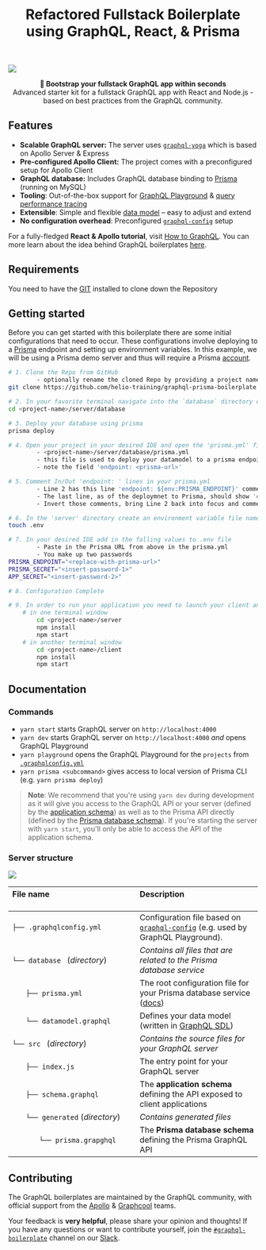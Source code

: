 <h1 align="center">Refactored Fullstack Boilerplate using GraphQL, React, & Prisma</h1>
<br />

![](https://imgur.com/ousyQaC.png)

<div align="center"><strong>🚀 Bootstrap your fullstack GraphQL app within seconds</strong></div>
<div align="center">Advanced starter kit for a fullstack GraphQL app with React and Node.js - based on best practices from the GraphQL community.</div>

## Features

- **Scalable GraphQL server:** The server uses [`graphql-yoga`](https://github.com/prisma/graphql-yoga) which is based on Apollo Server & Express
- **Pre-configured Apollo Client:** The project comes with a preconfigured setup for Apollo Client
- **GraphQL database:** Includes GraphQL database binding to [Prisma](https://www.prismagraphql.com) (running on MySQL)
- **Tooling**: Out-of-the-box support for [GraphQL Playground](https://github.com/prisma/graphql-playground) & [query performance tracing](https://github.com/apollographql/apollo-tracing)
- **Extensible**: Simple and flexible [data model](./database/datamodel.graphql) – easy to adjust and extend
- **No configuration overhead**: Preconfigured [`graphql-config`](https://github.com/prisma/graphql-config) setup

For a fully-fledged **React & Apollo tutorial**, visit [How to GraphQL](https://www.howtographql.com/react-apollo/0-introduction/). You can more learn about the idea behind GraphQL boilerplates [here](https://blog.graph.cool/graphql-boilerplates-graphql-create-how-to-setup-a-graphql-project-6428be2f3a5).

## Requirements

You need to have the [GIT](https://gist.github.com/derhuerst/1b15ff4652a867391f03) installed to clone down the Repository

## Getting started

Before you can get started with this boilerplate there are some initial configurations that need to occur. These configurations involve deploying to a [Prisma](https://www.prisma.io/docs/tutorials/setup-prisma/demo-server-ouzia3ahqu) endpoint and setting up environment variables. In this example, we will be using a Prisma demo server and thus will require a Prisma [account](https://app.prisma.io/). 

```sh
# 1. Clone the Repo from GitHub
        - optionally rename the cloned Repo by providing a project name
git clone https://github.com/helio-training/graphql-prisma-boilerplate <project-name>

# 2. In your favorite terminal navigate into the `database` directory of the new project
cd <project-name>/server/database

# 3. Deploy your database using prisma
prisma deploy

# 4. Open your project in your desired IDE and open the 'prisma.yml' file
        - <project-name>/server/database/prisma.yml
        - this file is used to deploy your datamodel to a prisma endpoint
        - note the field 'endpoint: <prisma-url>'

# 5. Comment In/Out 'endpoint: ' lines in your prisma.yml
        - Line 2 has this line 'endpoint: ${env:PRISMA_ENDPOINT}' commented out
        - The last line, as of the deploymnet to Prisma, should show 'endpoint: <prisma-url>'
        - Invert those comments, bring Line 2 back into focus and comment out the new line

# 6. In the 'server' directory create an environment variable file named '.env' 
touch .env 

# 7. In your desired IDE add in the falling values to .env file
        - Paste in the Prisma URL from above in the prisma.yml
        - You make up two passwords
PRISMA_ENDPOINT="<replace-with-prisma-url>"
PRISMA_SECRET="<insert-password-1>"
APP_SECRET="<insert-password-2>"

# 8. Configuration Complete

# 9. In order to run your application you need to launch your client and server separately
    # in one terminal window
        cd <project-name>/server
        npm install 
        npm start
    # in another terminal window
        cd <project-name>/client
        npm install
        npm start

```

## Documentation

### Commands

* `yarn start` starts GraphQL server on `http://localhost:4000`
* `yarn dev` starts GraphQL server on `http://localhost:4000` _and_ opens GraphQL Playground
* `yarn playground` opens the GraphQL Playground for the `projects` from [`.graphqlconfig.yml`](./.graphqlconfig.yml)
* `yarn prisma <subcommand>` gives access to local version of Prisma CLI (e.g. `yarn prisma deploy`)

> **Note**: We recommend that you're using `yarn dev` during development as it will give you access to the GraphQL API or your server (defined by the [application schema](./src/schema.graphql)) as well as to the Prisma API directly (defined by the [Prisma database schema](./generated/prisma.graphql)). If you're starting the server with `yarn start`, you'll only be able to access the API of the application schema.

### Server structure

![](https://imgur.com/95faUsa.png)

| File name 　　　　　　　　　　　　　　| Description 　　　　　　　　<br><br>| 
| :--  | :--         |
| `├── .graphqlconfig.yml` | Configuration file based on [`graphql-config`](https://github.com/prisma/graphql-config) (e.g. used by GraphQL Playground).|
| `└── database ` (_directory_) | _Contains all files that are related to the Prisma database service_ |\
| `　　├── prisma.yml` | The root configuration file for your Prisma database service ([docs](https://www.prismagraphql.com/docs/reference/prisma.yml/overview-and-example-foatho8aip)) |
| `　　└── datamodel.graphql` | Defines your data model (written in [GraphQL SDL](https://blog.graph.cool/graphql-sdl-schema-definition-language-6755bcb9ce51)) |
| `└── src ` (_directory_) | _Contains the source files for your GraphQL server_ |
| `　　├── index.js` | The entry point for your GraphQL server |
| `　　├── schema.graphql` | The **application schema** defining the API exposed to client applications  |
| `　　└── generated` (_directory_) | _Contains generated files_ |
| `　　　　└── prisma.grapghql` | The **Prisma database schema** defining the Prisma GraphQL API  |

## Contributing

The GraphQL boilerplates are maintained by the GraphQL community, with official support from the [Apollo](https://dev-blog.apollodata.com) & [Graphcool](https://blog.graph.cool/) teams.

Your feedback is **very helpful**, please share your opinion and thoughts! If you have any questions or want to contribute yourself, join the [`#graphql-boilerplate`](https://graphcool.slack.com/messages/graphql-boilerplate) channel on our [Slack](https://graphcool.slack.com/).
